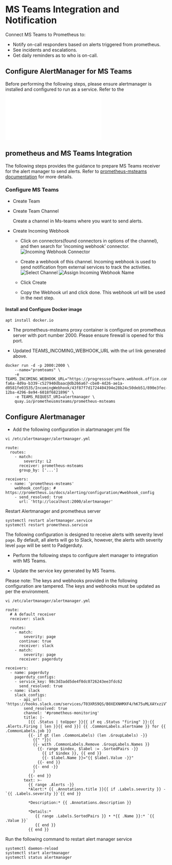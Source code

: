 # MS Teams Integration and Notification
Connect MS Teams to Prometheus to:

* Notify on-call responders based on alerts triggered from prometheus.
* See incidents and escalations.
* Get daily reminders as to who is on-call.
   
## Configure AlertManager for MS Teams
Before performing the following steps, please ensure alertmanager is installed and configured to run as a service. Refer to the ![alertmanager installation guide](./Prometheus_Monitor_configuration_and_alerting.md)

## prometheus and MS Teams Integration

The following steps provides the guidance to prepare MS Teams receiver for the alert manager to send alerts. Refer to [prometheus-msteams documentation](https://github.com/prometheus-msteams/prometheus-msteams/releases) for more details.

### Configure MS Teams
* Create Team

* Create Team Channel
  
  Create a channel in Ms-teams where you want to send alerts. 

* Create Incoming Webhook

  - Click on connectors(found connectors in options of the channel), and then search for ‘incoming webhook’ connector.
  ![Incoming Webhook Connector](./images/msteam-1.png)

  - Create a webhook of this channel. Incoming webhook is used to send notification from external services to track the activities.
  ![Select Channel](./images/msteam-2.png)
  ![Assign Incoming Webhook Name](./images/msteam-3.png)
  - Click Create
  - Copy the Webhook url and click done.
    This webhook url will be used in the next step.

#### Install and Configure Docker image
```
apt install docker.io
```

* The prometheus-msteams proxy container is configured on prometheus server with port number 2000. Please ensure firewall is opened for this port.

* Updated TEAMS_INCOMING_WEBHOOK_URL with the url link generated above.

```
docker run -d -p 2000:2000 \
    --name="promteams" \
    -e TEAMS_INCOMING_WEBHOOK_URL="https://progresssoftware.webhook.office.com/webhookb2/19e1c444-fa6a-4d9a-b339-c527940dbaac@db266a67-cbe0-4d26-ae1a-d0581fe03535/IncomingWebhook/43f87f7d1724404394e28b24c50deb51/890e3fec-12ba-4296-8e94-6018f6821896" \
    -e TEAMS_REQUEST_URI=alertmanager \
    quay.io/prometheusmsteams/prometheus-msteams
```

## Configure Alertmanager

* Add the following configuration in alartmanager.yml file
```
vi /etc/alertmanager/alertmanager.yml
```

```
route:
  routes:
    - match:
        severity: L2
      receiver: prometheus-msteams
      group_by: ['...']

receivers:
  - name: 'prometheus-msteams'
    webhook_configs: # https://prometheus.io/docs/alerting/configuration/#webhook_config
    - send_resolved: true
      url: 'http://localhost:2000/alertmanager'
```

Restart Alertmanager and prometheus server

```
systemctl restart alertmanager.service
systemctl restart prometheus.service
```



The following configuration is designed to receive alerts with severity level `page`. By default, all alerts will go to Slack, however, the alerts with severity level `page` will be sent to Padgerduty.

* Perform the following steps to configure alert manager to integration with MS Teams. 

* Update the service key generated by MS Teams.

Please note: The keys and webhooks provided in the following configuration are tampered. The keys and webhooks must be updated as per the environment.

```
vi /etc/alertmanager/alertmanager.yml
```

```
route:
  # A default receiver
  receiver: slack

  routes:
    - match:
        severity: page
      continue: true
      receiver: slack
    - match:
        severity: page
      receiver: pagerduty

receivers:
  - name: pagerduty
    pagerduty_configs:
    - service_key: 98c3d3add5de4f0dc0726243ee3fdc62
      send_resolved: true
  - name: slack
    slack_configs:
      - api_url: 'https://hooks.slack.com/services/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'
        send_resolved: true
        channel: '#prometheus-monitoring'
        title: |-
          [{{ .Status | toUpper }}{{ if eq .Status "firing" }}:{{ .Alerts.Firing | len }}{{ end }}] {{ .CommonLabels.alertname }} for {{ .CommonLabels.job }}
          {{- if gt (len .CommonLabels) (len .GroupLabels) -}}
            {{" "}}(
            {{- with .CommonLabels.Remove .GroupLabels.Names }}
              {{- range $index, $label := .SortedPairs -}}
                {{ if $index }}, {{ end }}
                {{- $label.Name }}="{{ $label.Value -}}"
              {{- end }}
            {{- end -}}
            )
          {{- end }}
        text: >-
          {{ range .Alerts -}}
          *Alert:* {{ .Annotations.title }}{{ if .Labels.severity }} - `{{ .Labels.severity }}`{{ end }}

          *Description:* {{ .Annotations.description }}

          *Details:*
             {{ range .Labels.SortedPairs }} • *{{ .Name }}:* `{{ .Value }}`
             {{ end }}
          {{ end }}
```

Run the following command to restart alert manager service

```
systemctl daemon-reload
systemctl start alertmanager
systemctl status alertmanager
```
